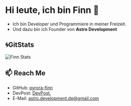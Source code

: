 # Hi leute, ich bin Finn 👋

- Ich bin Developer und Programmiere in meiner Freizeit.
- Und dazu bin ich Founder von **Astro Development**

## 🌀GitStats
![Finn Stats](https://github-readme-stats.vercel.app/api?username=pyrora-finn&show_icons=true&theme=holi)

## 📫 Reach Me
- GitHub: [pyrora-finn](https://github.com/pyrora-finn)
- DevPost: [DevPost.](https://devpost.com/pyrora-finn?ref_content=user-portfolio&ref_feature=portfolio&ref_medium=global-nav)
- E-Mail: [astro.development.de@gmail.com](astro.development.de@gmail.com)
